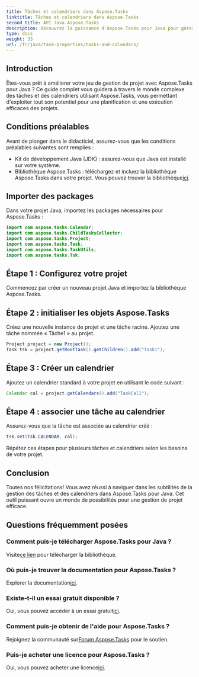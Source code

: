 ```yaml
---
title: Tâches et calendriers dans Aspose.Tasks
linktitle: Tâches et calendriers dans Aspose.Tasks
second_title: API Java Aspose.Tasks
description: Découvrez la puissance d'Aspose.Tasks pour Java pour gérer efficacement les tâches et les calendriers. Téléchargez-le maintenant pour une expérience de gestion de projet fluide !
type: docs
weight: 33
url: /fr/java/task-properties/tasks-and-calendars/
---
```

## Introduction
Êtes-vous prêt à améliorer votre jeu de gestion de projet avec Aspose.Tasks pour Java ? Ce guide complet vous guidera à travers le monde complexe des tâches et des calendriers utilisant Aspose.Tasks, vous permettant d'exploiter tout son potentiel pour une planification et une exécution efficaces des projets.
## Conditions préalables
Avant de plonger dans le didacticiel, assurez-vous que les conditions préalables suivantes sont remplies :
- Kit de développement Java (JDK) : assurez-vous que Java est installé sur votre système.
- Bibliothèque Aspose.Tasks : téléchargez et incluez la bibliothèque Aspose.Tasks dans votre projet. Vous pouvez trouver la bibliothèque[ici](https://releases.aspose.com/tasks/java/).
## Importer des packages
Dans votre projet Java, importez les packages nécessaires pour Aspose.Tasks :
```java
import com.aspose.tasks.Calendar;
import com.aspose.tasks.ChildTasksCollector;
import com.aspose.tasks.Project;
import com.aspose.tasks.Task;
import com.aspose.tasks.TaskUtils;
import com.aspose.tasks.Tsk;
```
## Étape 1 : Configurez votre projet
Commencez par créer un nouveau projet Java et importez la bibliothèque Aspose.Tasks.
## Étape 2 : initialiser les objets Aspose.Tasks
Créez une nouvelle instance de projet et une tâche racine. Ajoutez une tâche nommée « Tâche1 » au projet.
```java
Project project = new Project();
Task tsk = project.getRootTask().getChildren().add("Task1");
```
## Étape 3 : Créer un calendrier
Ajoutez un calendrier standard à votre projet en utilisant le code suivant :
```java
Calendar cal = project.getCalendars().add("TaskCal1");
```
## Étape 4 : associer une tâche au calendrier
Assurez-vous que la tâche est associée au calendrier créé :
```java
tsk.set(Tsk.CALENDAR, cal);
```
Répétez ces étapes pour plusieurs tâches et calendriers selon les besoins de votre projet.
## Conclusion
Toutes nos félicitations! Vous avez réussi à naviguer dans les subtilités de la gestion des tâches et des calendriers dans Aspose.Tasks pour Java. Cet outil puissant ouvre un monde de possibilités pour une gestion de projet efficace.
## Questions fréquemment posées
### Comment puis-je télécharger Aspose.Tasks pour Java ?
 Visite[ce lien](https://releases.aspose.com/tasks/java/) pour télécharger la bibliothèque.
### Où puis-je trouver la documentation pour Aspose.Tasks ?
 Explorer la documentation[ici](https://reference.aspose.com/tasks/java/).
### Existe-t-il un essai gratuit disponible ?
Oui, vous pouvez accéder à un essai gratuit[ici](https://releases.aspose.com/).
### Comment puis-je obtenir de l'aide pour Aspose.Tasks ?
 Rejoignez la communauté sur[Forum Aspose.Tasks](https://forum.aspose.com/c/tasks/15) pour le soutien.
### Puis-je acheter une licence pour Aspose.Tasks ?
 Oui, vous pouvez acheter une licence[ici](https://purchase.aspose.com/buy).